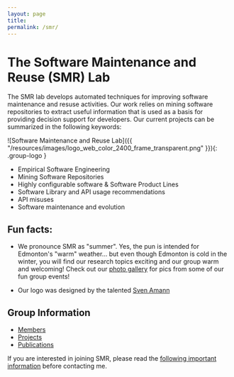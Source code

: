 ```yaml
---
layout: page
title:
permalink: /smr/
---
```


# The Software Maintenance and Reuse (SMR) Lab


The SMR lab develops automated techniques for improving software maintenance and resuse activities. Our work relies on mining software repositories to extract useful information that is used as a basis for providing decision support for developers. Our current projects can be summarized in the following keywords:

![Software Maintenance and Reuse Lab]({{ "/resources/images/logo_web_color_2400_frame_transparent.png" }}){: .group-logo } 

* Empirical Software Engineering
* Mining Software Repositories
* Highly configurable software & Software Product Lines
* Software Library and API usage recommendations
* API misuses
* Software maintenance and evolution

## Fun facts: 

* We pronounce SMR as "summer". Yes, the pun is intended for Edmonton's "warm" weather... but even though Edmonton is cold in the winter, you will find our research topics exciting and our group warm and welcoming! Check out our [photo gallery]() for pics from some of our fun group events!

* Our logo was designed by the talented [Sven Amann](http://sven-amann.de/)

## Group Information

* [Members](/students)
* [Projects](/research)
* [Publications](/publications)


<div class="emph-border">       
 If you are interested in joining SMR, please read the <a href="{{ "/join-smr" |  prepend: site.baseurl }}">following important information</a> before contacting me.
 </div>
